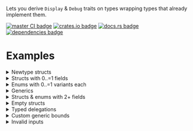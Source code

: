 <!-- cargo-rdme start -->

Lets you derive `Display` & `Debug` traits on types wrapping types that already implement them.

[![master CI badge](https://img.shields.io/github/actions/workflow/status/Alorel/delegate-display-rs/ci.yml?label=master%20CI)](https://github.com/Alorel/delegate-display-rs/actions/workflows/ci.yml?query=branch%3Amaster)
[![crates.io badge](https://img.shields.io/crates/v/delegate-display)](https://crates.io/crates/delegate-display)
[![docs.rs badge](https://img.shields.io/docsrs/delegate-display?label=docs.rs)](https://docs.rs/delegate-display)
[![dependencies badge](https://img.shields.io/librariesio/release/cargo/delegate-display)](https://libraries.io/cargo/delegate-display)

# Examples
<details><summary>Newtype structs</summary>

```rust
struct SomeType;
impl core::fmt::Display for SomeType {
  fn fmt(&self, f: &mut core::fmt::Formatter<'_>) -> core::fmt::Result {
    f.write_str(">foo<")
  }
}

#[derive(DelegateDisplay)]
struct Foo(SomeType);

assert_eq!(format!("{}", Foo(SomeType)), ">foo<");
```

</details>
<details><summary>Structs with 0..=1 fields</summary>

```rust
struct SomeType;
impl core::fmt::Debug for SomeType {
  fn fmt(&self, f: &mut core::fmt::Formatter<'_>) -> core::fmt::Result {
    f.write_str(">foo<")
  }
}

#[derive(DelegateDebug)]
struct Foo { some_field: SomeType }

assert_eq!(format!("{:?}", Foo { some_field: SomeType }), ">foo<");
```

</details>
<details><summary>Enums with 0..=1 variants each</summary>

```rust
struct SomeType;
struct AnotherType;

impl core::fmt::Display for SomeType {
  fn fmt(&self, f: &mut core::fmt::Formatter<'_>) -> core::fmt::Result {
    f.write_str(">foo<")
  }
}
impl core::fmt::Display for AnotherType {
  fn fmt(&self, f: &mut core::fmt::Formatter<'_>) -> core::fmt::Result {
    f.write_str(">bar<")
  }
}

#[derive(DelegateDisplay)]
enum MyEnum {
  Foo,
  Bar(SomeType),
  Qux { baz: AnotherType }
}

assert_eq!(format!("{}", MyEnum::Bar(SomeType)), ">foo<");
assert_eq!(format!("{}", MyEnum::Qux { baz: AnotherType }), ">bar<");
```

</details>
<details><summary>Generics</summary>

Generics are handled automatically for you

```rust
#[derive(DelegateDisplay)]
struct MyStruct<T>(T);

#[derive(DelegateDisplay)]
enum MyEnum<A, B> {
  A(A),
  B { value: B },
}

assert_eq!(format!("{}", MyStruct(50)), "50");
assert_eq!(format!("{}", MyEnum::<u8, i8>::A(75)), "75");
assert_eq!(format!("{}", MyEnum::<u8, i8>::B { value: -1 }), "-1");
```

</details>
<details><summary>Structs & enums with 2+ fields</summary>

The field being delegated to must be marked with the appropriate attribute.

```rust

#[derive(DelegateDisplay)]
struct MyStruct<T> {
  label: String,
  #[ddisplay]
  value: T,
}

#[derive(DelegateDebug)]
enum MyEnum {
  Foo(#[ddebug] String, u8),
  Bar { baz: u8, #[ddebug] qux: u8 }
}

let my_struct = MyStruct { label: "foo".into(), value: 42 };
assert_eq!(format!("{}", my_struct), "42");

let my_enum = MyEnum::Foo(".".into(), 1);
assert_eq!(format!("{:?}", my_enum), "\".\"");

let my_enum = MyEnum::Bar { baz: 2, qux: 3 };
assert_eq!(format!("{:?}", my_enum), "3");
```

</details>
<details><summary>Empty structs</summary>

```rust
#[derive(DelegateDebug, DelegateDisplay)]
struct Foo;

#[derive(DelegateDebug, DelegateDisplay)]
struct Bar{}

#[derive(DelegateDebug, DelegateDisplay)]
struct Qux();

assert_eq!(format!("{}-{:?}", Foo, Foo), "-");
assert_eq!(format!("{}-{:?}", Bar{}, Bar{}), "-");
assert_eq!(format!("{}-{:?}", Qux(), Qux()), "-");
```

</details>
<details><summary>Typed delegations</summary>

Can be useful for further prettifying the output.

```rust
/// Some type that `Deref`s to the type we want to use in our formatting, in this case, `str`.
#[derive(Debug)]
struct Wrapper(&'static str);
impl std::ops::Deref for Wrapper {
  type Target = str;
  fn deref(&self) -> &Self::Target {
    self.0
  }
}

#[derive(DelegateDebug)]
#[ddebug(delegate_to(str))] // ignore `Wrapper` and debug the `str` it `Deref`s instead
struct Typed(Wrapper);

#[derive(DelegateDebug)] // Included for comparison
struct Base(Wrapper);

assert_eq!(format!("{:?}", Typed(Wrapper("foo"))), "\"foo\"");
assert_eq!(format!("{:?}", Base(Wrapper("bar"))), "Wrapper(\"bar\")");
```

</details>
<details><summary>Custom generic bounds</summary>

```rust
struct CopyDisplayable<T>(T);

impl<T> Deref for CopyDisplayable<T> {
  type Target = T;
  fn deref(&self) -> &Self::Target {
    &self.0
  }
}

impl<T: Copy> Display for CopyDisplayable<T> {
  fn fmt(&self, f: &mut Formatter<'_>) -> fmt::Result {
    unimplemented!("Nonsense generic bound - base bounds don't work.");
  }
}

// Without these options the implementation would have a predicate of `CopyDisplayable<T>: Debug` which would
// effectively mean `T: Copy`; we can transform it to `T: Display` because `CopyDisplayable` derefs to `T`.
#[derive(DelegateDisplay)]
#[ddisplay(bounds(T: Display), delegate_to(T))]
struct Displayable<T>(CopyDisplayable<T>);

let dbg = Displayable::<String>(CopyDisplayable("cdbg".into()));
assert_eq!(format!("{}", dbg), "cdbg");
```

</details>
<details><summary>Invalid inputs</summary>

```rust
#[derive(delegate_display::DelegateDebug)]
struct TooManyFields1 {
  foo: u8,
  bar: u8, // No fields marked with `#[ddebug]` or `#[dboth]`
}
```

```rust
#[derive(delegate_display::DelegateDebug)]
struct TooManyFields2(u8, u8); // No fields marked with `#[ddebug]` or `#[dboth]`
```

```rust
#[derive(delegate_display::DelegateDebug)]
enum SomeEnum {
  A, // this is ok
  B(u8), // this is ok
  C { foo: u8 }, // this is ok
  D(u8, u8), // ERR: No fields marked with `#[ddebug]` or `#[dboth]`
  E { foo: u8, bar: u8 } // ERR: No fields marked with `#[ddebug]` or `#[dboth]`
}
```

```rust
#[derive(delegate_display::DelegateDebug)]
union Foo { bar: u8 } // Unions are not supported
```

```rust
struct NonDebug;

#[derive(DelegateDebug)]
struct Foo<A, B>(A, B);

format!("{:?}", Foo(NonDebug, 1)); // NonDebug does not implement Debug
```

</details>

<!-- cargo-rdme end -->
